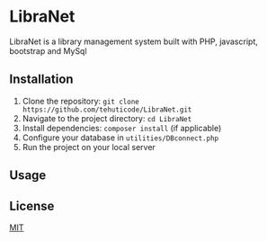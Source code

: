 # LibraNet

LibraNet is a library management system built with PHP, javascript, bootstrap and MySql

## Installation

1. Clone the repository: `git clone https://github.com/tehuticode/LibraNet.git`
2. Navigate to the project directory: `cd LibraNet`
3. Install dependencies: `composer install` (if applicable)
4. Configure your database in `utilities/DBconnect.php`
5. Run the project on your local server

## Usage

<!-- Enhance and personalize your reading experience by effortlessly managing your private library collection. With the ability to add, edit, or remove books, you have complete control over your literary world. Create detailed descriptions for each title, making it easier to recall your thoughts and impressions on every read. This feature transforms your collection into a curated reflection of your reading journey, allowing you to navigate and revisit your favorite stories and insights with ease. -->

## License

[MIT](https://choosealicense.com/licenses/mit/)
